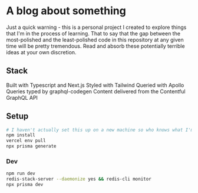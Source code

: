 # A blog about something

Just a quick warning - this is a personal project I created to explore things that I'm in the process of learning. That to say that the gap between the most-polished and the least-polished code in this repository at any given time will be pretty tremendous. Read and absorb these potentially terrible ideas at your own discretion.

## Stack

Built with Typescript and Next.js
Styled with Tailwind
Queried with Apollo
Queries typed by graphql-codegen
Content delivered from the Contentful GraphQL API

## Setup

```bash
# I haven't actually set this up on a new machine so who knows what I'm missing
npm install
vercel env pull
npx prisma generate
```

### Dev

```bash
npm run dev
redis-stack-server --daemonize yes && redis-cli monitor
npx prisma dev
```
